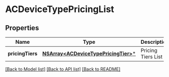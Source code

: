 # ACDeviceTypePricingList

## Properties
Name | Type | Description | Notes
------------ | ------------- | ------------- | -------------
**pricingTiers** | [**NSArray&lt;ACDeviceTypePricingTier&gt;***](ACDeviceTypePricingTier.md) | Pricing Tiers List | [optional] 

[[Back to Model list]](../README.md#documentation-for-models) [[Back to API list]](../README.md#documentation-for-api-endpoints) [[Back to README]](../README.md)


